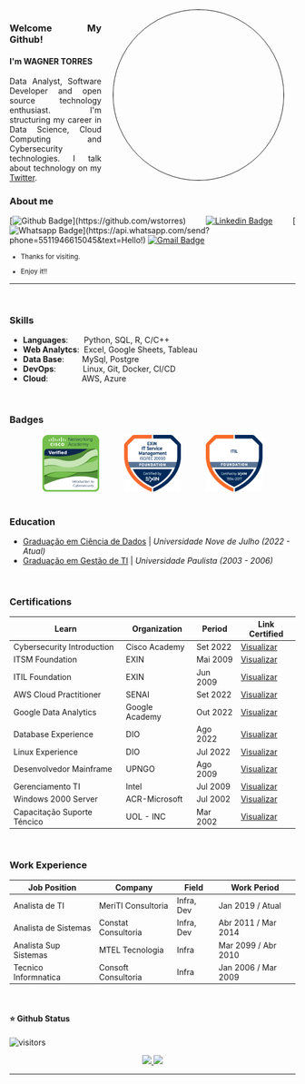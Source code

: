 <div class="avatar avatar-user width-full border color-bg-default">
<img align="right" width="300" height="300" style="border-radius: 200px" 
border="1" hspace="20" src="https://avatars.githubusercontent.com/u/44095306?v=4">
</div>

<div class="aboutme aboutme-user width-full border color-bg-default">
<text align="justify" margin-left="20px">


### Welcome My Github!
 
 #### I'm WAGNER TORRES
 

Data Analyst, Software Developer and open source technology enthusiast. I'm structuring my career in Data Science, Cloud Computing and Cybersecurity technologies. I talk about technology on my [Twitter](https://twitter.com/wstorresbr). 
 
### About me 
[![Github Badge](https://img.shields.io/badge/-Github-000?style=flat-square&logo=Github&logoColor=white&link=(https://github.com/wstorres))](https://github.com/wstorres)
[![Linkedin Badge](https://img.shields.io/badge/-LinkedIn-blue?style=flat-square&logo=Linkedin&logoColor=white&link=https://www.linkedin.com/in/wstorres/)](https://www.linkedin.com/in/wstorres/)
[![Whatsapp Badge](https://img.shields.io/badge/-Whatsapp-4CA143?style=flat-square&labelColor=4CA143&logo=whatsapp&logoColor=white&link=https://api.whatsapp.com/send?phone=5511946615045&text=Hello!)](https://api.whatsapp.com/send?phone=5511946615045&text=Hello!)
[![Gmail Badge](https://img.shields.io/badge/-Gmail-914431?style=flat-square&logo=Gmail&logoColor=white&link=mailto:wav.torres@gmail.com)](mailto:wav.torres@gmail.com)
 
<sub>

- Thanks for visiting. 
 
- Enjoy it!! 
  
</sub>

</div>

<!--
<div align="center"> 

## WELCOME MY GITHUB

<br />

<img style="border-radius: 50%;" alt="" width="125" height="125" class="avatar avatar-user width-full border color-bg-default" src="https://avatars.githubusercontent.com/u/44095306?v=4">

<br />

### Olá... Meu nome é **Wagner Torres.**



Sou desenvolvedor de software e entusiasta em tecnologia open source. Estou estruturando a minha carreira nas tecnologias de Cloud Computing, Data Science e Cybersecurity. Falo sobre tecnologia no meu [Twitter](https://twitter.com/wagnertorresbr)


<br />

<sub> <strong>Minhas Redes Sociais: </strong> <br>
[<img src = "https://img.shields.io/badge/GitHub-100000?style=for-the-badge&logo=github&logoColor=white">](https://github.com/wstorres)
[<img src = "https://img.shields.io/badge/Facebook-1877F2?style=for-the-badge&logo=facebook&logoColor=white">](https://www.facebook.com/wagner.torres.sp/)
[<img src="https://img.shields.io/badge/linkedin-%230077B5.svg?&style=for-the-badge&logo=linkedin&logoColor=white" />](https://www.linkedin.com/in/wagnersiltor/)
[<img src = "https://img.shields.io/badge/Twitter-1DA1F2?style=for-the-badge&logo=twitter&logoColor=white">](https://twitter.com/wagner.siltor)
[<img src = "https://img.shields.io/badge/instagram-%23E4405F.svg?&style=for-the-badge&logo=instagram&logoColor=white">](https://www.instagram.com/wagner.torres.sp/)
[<img src = "https://img.shields.io/badge/web-Profile-%163E4405F.svg?&style=for-the-badge&logo=webprofile&logoColor=white" target="_blank">](https://wstorres.github.io/curriculo-designer/)

</sub>

</div>
-->


---

<br />

### Skills

- **Languages**:&nbsp;&nbsp;&nbsp;&nbsp;&nbsp;&nbsp; Python, SQL, R, C/C++
- **Web Analytcs**:&nbsp;                 Excel, Google Sheets, Tableau
- **Data Base**:&nbsp;&nbsp;&nbsp;&nbsp;&nbsp;&nbsp;&nbsp; MySql, Postgre
- **DevOps**:&nbsp;&nbsp;&nbsp;&nbsp;&nbsp;&nbsp;&nbsp;&nbsp;&nbsp;&nbsp;&nbsp; Linux, Git, Docker, CI/CD
- **Cloud**:&nbsp;&nbsp;&nbsp;&nbsp;&nbsp;&nbsp;&nbsp;&nbsp;&nbsp;&nbsp;&nbsp;&nbsp;&nbsp;&nbsp; AWS, Azure

<br />

### Badges

<div class="avatar avatar-user width-full border color-bg-default" align="center">

<img align="justify" width="100" height="100" border="0" hspace="20" src="https://github.com/wstorres/certificados-pub/blob/main/badge-cybersecurity01.png?raw=true">

<img align="justify" width="100" height="100" border="0" hspace="20" src="https://github.com/wstorres/certificados-pub/blob/main/Badge-ITSM.png?raw=true">

<img align="justify" width="100" height="100" border="0" hspace="20" src="https://github.com/wstorres/certificados-pub/blob/main/badge-ITIL.png?raw=true">

</div>

<br />

### Education

- [Graduação em Ciência de Dados](#) | *Universidade Nove de Julho (2022 - Atual)*
- [Graduação em Gestão de TI](#) | *Universidade Paulista (2003 - 2006)*


<br />

### Certifications

| **Learn**                   | **Organization**    | **Period**  | **Link Certified**   |
| --------------------------- | ------------------- | ----------- | -------------------- |
| Cybersecurity Introduction  | Cisco Academy       | Set 2022    | [Visualizar](https://github.com/wstorres/certificados-pub/blob/main/cs-intro.png?raw=true)      |
| ITSM Foundation             | EXIN                | Mai 2009    | [Visualizar](https://raw.githubusercontent.com/wstorres/certificados-pub/main/ITSM-EXIN.png)      |
| ITIL Foundation             | EXIN                | Jun 2009    | [Visualizar](https://raw.githubusercontent.com/wstorres/certificados-pub/main/ITILV3.png)      |
| AWS Cloud Practitioner      | SENAI               | Set 2022    | [Visualizar](https://github.com/wstorres/certificados-pub/aws-prac.png)      |
| Google Data Analytics       | Google Academy      | Out 2022    | [Visualizar](#)
| Database Experience         | DIO                 | Ago 2022    | [Visualizar](https://raw.githubusercontent.com/wstorres/certificados-pub/main/database-experience.png)      |
| Linux Experience            | DIO                 | Jul 2022    | [Visualizar](https://raw.githubusercontent.com/wstorres/certificados-pub/main/linux-experience.png)      |
| Desenvolvedor Mainframe     | UPNGO               | Ago 2009    | [Visualizar](https://raw.githubusercontent.com/wstorres/certificados-pub/main/DESENV-MAINFRAME.png)
| Gerenciamento TI            | Intel               | Jul 2009    | [Visualizar](https://raw.githubusercontent.com/wstorres/certificados-pub/main/GERENC-TI-INTEL.png)      |
| Windows 2000 Server         | ACR-Microsoft       | Jul 2002    | [Visualizar](https://raw.githubusercontent.com/wstorres/certificados-pub/main/WIN200-SERVER-MICROSOFT.png)      |
| Capacitação Suporte Téncico | UOL - INC           | Mar 2002    | [Visualizar](https://raw.githubusercontent.com/wstorres/certificados-pub/main/CAPACI-SUPORTE-UOL.png)      |


<br />

### Work Experience 

| **Job Position**       | **Company**                 | **Field**            | **Work Period**     |
| ---------------------- | --------------------------- | -------------------- | ------------------  |
| Analista de TI         | MeriTI Consultoria          | Infra, Dev           | Jan 2019 / Atual    |  
| Analista de Sistemas   | Constat Consultoria         | Infra, Dev           | Abr 2011 / Mar 2014 |
| Analista Sup Sistemas  | MTEL Tecnologia             | Infra                | Mar 2099 / Abr 2010 |
| Tecnico Informnatica   | Consoft Consultoria         | Infra                | Jan 2006 / Mar 2009 |

<br />

#### ⭐ Github Status


![visitors](https://visitor-badge.glitch.me/badge?page_id=wstorres.wstorres) 

<div align="center"> 

  <a href="https://github.com/wstorres">

  <img height="140em" src="https://github-readme-stats.vercel.app/api?username=wstorres&show_icons=true&theme=dracula&include_all_commits=true&count_private=true"/>

  <img height="140em" src="https://github-readme-stats.vercel.app/api/top-langs/?username=wstorres&layout=compact&langs_count=7&theme=dracula"/>

</div>

---








